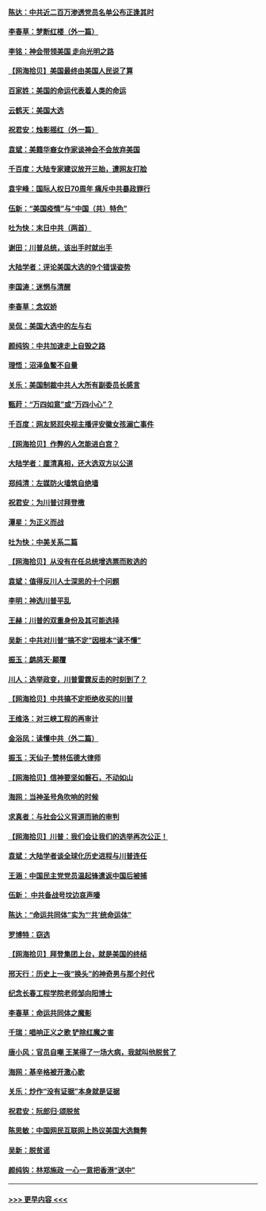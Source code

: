 #### [陈达：中共近二百万渗透党员名单公布正逢其时](../pages/nsc993/n12620870.md?t=12151551) 
#### [李春草：梦断红楼（外一篇）](../pages/nsc993/n12619122.md?t=12151551) 
#### [李铭：神会带领美国 走向光明之路](../pages/nsc993/n12618584.md?t=12151551) 
#### [【网海拾贝】美国最终由美国人民说了算](../pages/nsc993/n12617255.md?t=12151551) 
#### [百家姓：美国的命运代表着人类的命运](../pages/nsc993/n12615838.md?t=12151551) 
#### [云鹤天：美国大选](../pages/nsc993/n12615994.md?t=12151551) 
#### [祝君安：烛影摇红（外一篇）](../pages/nsc993/n12615975.md?t=12151551) 
#### [袁斌：美籍华裔女作家谈神会不会放弃美国](../pages/nsc993/n12615263.md?t=12151551) 
#### [千百度：大陆专家建议放开三胎，遭网友打脸](../pages/nsc993/n12614456.md?t=12151551) 
#### [袁宇峰：国际人权日70周年 痛斥中共暴政罪行](../pages/nsc993/n12611965.md?t=12151551) 
#### [伍新：“美国疫情”与“中国（共）特色”](../pages/nsc993/n12611463.md?t=12151551) 
#### [吐为快：末日中共（两首）](../pages/nsc993/n12611461.md?t=12151551) 
#### [谢田：川普总统，该出手时就出手](../pages/nsc993/n12610905.md?t=12151551) 
#### [大陆学者：评论美国大选的9个错误姿势](../pages/nsc993/n12609586.md?t=12151551) 
#### [李国涛：迷惘与清醒](../pages/nsc993/n12607532.md?t=12151551) 
#### [李春草：念奴娇](../pages/nsc993/n12607083.md?t=12151551) 
#### [吴侃：美国大选中的左与右](../pages/nsc993/n12607054.md?t=12151551) 
#### [颜纯钩：中共加速走上自毁之路](../pages/nsc993/n12606473.md?t=12151551) 
#### [理悟：沼泽鱼鳖不自量](../pages/nsc993/n12606454.md?t=12151551) 
#### [关乐：美国制裁中共人大所有副委员长感言](../pages/nsc993/n12606442.md?t=12151551) 
#### [甄莳：“万四如意”或“万四小心”？](../pages/nsc993/n12606091.md?t=12151551) 
#### [千百度：网友怒怼央视主播评安徽女孩溺亡事件](../pages/nsc993/n12605370.md?t=12151551) 
#### [【网海拾贝】作弊的人怎能进白宫？](../pages/nsc993/n12603546.md?t=12151551) 
#### [大陆学者：厘清真相，还大选双方以公道](../pages/nsc993/n12603475.md?t=12151551) 
#### [郑纯清：左媒防火墙筑自绝墙](../pages/nsc993/n12602226.md?t=12151551) 
#### [祝君安：为川普讨拜登檄](../pages/nsc993/n12602199.md?t=12151551) 
#### [潭星：为正义而战](../pages/nsc993/n12600926.md?t=12151551) 
#### [吐为快：中美关系二篇](../pages/nsc993/n12600908.md?t=12151551) 
#### [【网海拾贝】从没有在任总统增选票而败选的](../pages/nsc993/n12600435.md?t=12151551) 
#### [袁斌：值得反川人士深思的十个问题](../pages/nsc993/n12600332.md?t=12151551) 
#### [李明：神选川普平乱](../pages/nsc993/n12599751.md?t=12151551) 
#### [王赫：川普的双重身份及其可能选择](../pages/nsc993/n12599723.md?t=12151551) 
#### [吴新：中共对川普“搞不定”因根本“读不懂”](../pages/nsc993/n12599502.md?t=12151551) 
#### [振玉：鹧鸪天‧颠覆](../pages/nsc993/n12599494.md?t=12151551) 
#### [川人：选举政变，川普雷霆反击的时刻到了？](../pages/nsc993/n12599291.md?t=12151551) 
#### [【网海拾贝】中共搞不定拒绝收买的川普](../pages/nsc993/n12598955.md?t=12151551) 
#### [王维洛：对三峡工程的再审计](../pages/nsc993/n12598436.md?t=12151551) 
#### [金浴凤：读懂中共（外二篇）](../pages/nsc993/n12597943.md?t=12151551) 
#### [振玉：天仙子‧赞林伍德大律师](../pages/nsc993/n12597929.md?t=12151551) 
#### [【网海拾贝】信神要坚如磐石，不动如山](../pages/nsc993/n12597901.md?t=12151551) 
#### [海网：当神圣号角吹响的时候](../pages/nsc993/n12595891.md?t=12151551) 
#### [求真者：与社会公义背道而驰的审判](../pages/nsc993/n12595868.md?t=12151551) 
#### [【网海拾贝】川普：我们会让我们的选举再次公正！](../pages/nsc993/n12594930.md?t=12151551) 
#### [袁斌：大陆学者谈全球化历史进程与川普连任](../pages/nsc993/n12594690.md?t=12151551) 
#### [王涵：中国民主党党员温起锋遣返中国后被捕](../pages/nsc993/n12594540.md?t=12151551) 
#### [伍新： 中共备战号坟边哀声嚎](../pages/nsc993/n12593086.md?t=12151551) 
#### [陈达：“命运共同体”实为“‘共’统命运体”](../pages/nsc993/n12590865.md?t=12151551) 
#### [罗博特：窃选](../pages/nsc993/n12590619.md?t=12151551) 
#### [【网海拾贝】拜登集团上台，就是美国的终结](../pages/nsc993/n12589725.md?t=12151551) 
#### [邢天行：历史上一夜“换头”的神奇男与那个时代](../pages/nsc993/n12589424.md?t=12151551) 
#### [纪念长春工程学院老师邹向阳博士](../pages/nsc993/n12585390.md?t=12151551) 
#### [李春草：命运共同体之魔影](../pages/nsc993/n12585026.md?t=12151551) 
#### [千瑞：唱响正义之歌 铲除红魔之害](../pages/nsc993/n12585002.md?t=12151551) 
#### [唐小风：官员自嘲 王某得了一场大病，我就叫他脱贫了](../pages/nsc993/n12584981.md?t=12151551) 
#### [海网：基辛格被开激心歌](../pages/nsc993/n12584946.md?t=12151551) 
#### [关乐：炒作“没有证据”本身就是证据](../pages/nsc993/n12583146.md?t=12151551) 
#### [祝君安：阮郎归‧颂脱贫](../pages/nsc993/n12583119.md?t=12151551) 
#### [陈思敏：中国网民互联网上热议美国大选舞弊](../pages/nsc993/n12582845.md?t=12151551) 
#### [吴新：脱贫谣](../pages/nsc993/n12580839.md?t=12151551) 
#### [颜纯钩：林郑施政 一心一意把香港“送中”](../pages/nsc993/n12580805.md?t=12151551) 

----
#### [ >>> 更早内容 <<< ](../indexes/nsc993-earlier.md)
